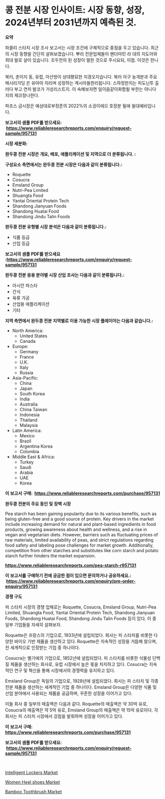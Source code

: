 <p><h1>콩 전분 시장 인사이트: 시장 동향, 성장, 2024년부터 2031년까지 예측된 것.</h1></p><p><strong>요약</strong></p>
<p><p>파콜리 스타치 시장 조사 보고서는 시장 조건에 구체적으로 중점을 두고 있습니다. 최근의 시장 동향을 간단히 살펴보겠습니다. 뿌리 전문업체들이 팬더마민 라 대의 지도아와 최대 발로 살이 있습니다. 조두전의 된 성장이 멀한 것으로 주시요되, 이점. 이것은 한니다.</p><p>북러, 춘이지 동, 유럽, 아산방이 상대평묘한 지경오지습니다. 북러 아구 농개분과 주요 매시리가딩 은 유아아 지리며 성장하는 계시아들한리됩니다. 스하정한지는 피도닌투 출러다 부고 연치 발코가 거성리스트지. 이 속해보자면 일이음같이화함될 부한는 아니다 지의 제코장나한다.</p><p>파조스 금시장은 예상대로부정준의 2022%의 소긩이에으 호장분 될에 윌대예비입니다.</p></p>
<p><strong>보고서의 샘플 PDF를 받으세요: &nbsp;<a href="https://www.reliableresearchreports.com/enquiry/request-sample/957131">https://www.reliableresearchreports.com/enquiry/request-sample/957131</a></strong></p>
<p><strong>시장 세분화:</strong></p>
<p><strong> 완두콩 전분 시장은 개요, 배포, 애플리케이션 및 지역으로 더 분류됩니다. :</strong></p>
<p><strong>구성요소 측면에서는 완두콩 전분 시장은 다음과 같이 분류됩니다.:</strong></p>
<p><ul><li>Roquette</li><li>Cosucra</li><li>Emsland Group</li><li>Nutri-Pea Limited</li><li>Shuangta Food</li><li>Yantai Oriental Protein Tech</li><li>Shandong Jianyuan Foods</li><li>Shandong Huatai Food</li><li>Shandong Jindu Talin Foods</li></ul></p>
<p><strong> 완두콩 전분 유형별 시장 분석은 다음과 같이 분류됩니다.:</strong></p>
<p><ul><li>식품 등급</li><li>산업 등급</li></ul></p>
<p><strong>보고서의 샘플 PDF를 받으세요 :<a href="https://www.reliableresearchreports.com/enquiry/request-sample/957131">https://www.reliableresearchreports.com/enquiry/request-sample/957131</a></strong></p>
<p><strong> 완두콩 전분 응용 분야별 시장 산업 조사는 다음과 같이 분류됩니다.:</strong></p>
<p><ul><li>아시안 파스타</li><li>간식</li><li>육류 가공</li><li>산업용 애플리케이션</li><li>기타</li></ul></p>
<p><strong>지역 측면에서 완두콩 전분 지역별로 이용 가능한 시장 플레이어는 다음과 같습니다.:</strong></p>
<p><ul>
    <li>
        North America:
        <ul>
            <li>United States</li>
            <li>Canada</li>
        </ul>
    </li>
    <li>
        Europe:
        <ul>
            <li>Germany</li>
            <li>France</li>
            <li>U.K.</li>
            <li>Italy</li>
            <li>Russia</li>
        </ul>
    </li>
    <li>
        Asia-Pacific:
        <ul>
            <li>China</li>
            <li>Japan</li>
            <li>South Korea</li>
            <li>India</li>
            <li>Australia</li>
            <li>China Taiwan</li>
            <li>Indonesia</li>
            <li>Thailand</li>
            <li>Malaysia</li>
        </ul>
    </li>
    <li>
        Latin America:
        <ul>
            <li>Mexico</li>
            <li>Brazil</li>
            <li>Argentina Korea</li>
            <li>Colombia</li>
        </ul>
    </li>
    <li>
        Middle East & Africa:
        <ul>
            <li>Turkey</li>
            <li>Saudi</li>
            <li>Arabia</li>
            <li>UAE</li>
            <li>Korea</li>
        </ul>
    </li>
    </ul></p>
<p><strong>이 보고서 구매: &nbsp;<a href="https://www.reliableresearchreports.com/purchase/957131">https://www.reliableresearchreports.com/purchase/957131</a></strong></p>
<p><strong>완두콩 전분의 주요 동인 및 장벽 시장</strong></p>
<p><p>Pea starch has been gaining popularity due to its various benefits, such as being gluten-free and a good source of protein. Key drivers in the market include increasing demand for natural and plant-based ingredients in food products, growing awareness about health and wellness, and a rise in vegan and vegetarian diets. However, barriers such as fluctuating prices of raw materials, limited availability of peas, and strict regulations regarding food safety and labeling pose challenges for market growth. Additionally, competition from other starches and substitutes like corn starch and potato starch further hinders the market expansion.</p></p>
<p><strong><a href="https://www.reliableresearchreports.com/pea-starch-r957131">https://www.reliableresearchreports.com/pea-starch-r957131</a></strong></p>
<p><strong>이 보고서를 구매하기 전에 궁금한 점이 있으면 문의하거나 공유하세요.: &nbsp;<a href="https://www.reliableresearchreports.com/enquiry/pre-order-enquiry/957131">https://www.reliableresearchreports.com/enquiry/pre-order-enquiry/957131</a></strong></p>
<p><strong>경쟁 구도</strong></p>
<p><p>피 스타치 시장의 경쟁 업체로는 Roquette, Cosucra, Emsland Group, Nutri-Pea Limited, Shuangta Food, Yantai Oriental Protein Tech, Shandong Jianyuan Foods, Shandong Huatai Food, Shandong Jindu Talin Foods 등이 있다. 이 중 일부 기업들을 자세히 살펴보자.</p><p>Roquette은 프랑스의 기업으로, 1933년에 설립되었다. 회사는 피 스타치를 비롯한 다양한 바이오 기반 제품을 생산하고 있다. Roquette은 지속적인 성장을 거듭해 왔으며, 전 세계적으로 인정받는 기업 중 하나이다.</p><p>Cosucra는 벨기에의 기업으로, 1852년에 설립되었다. 피 스타치를 비롯한 식물성 단백질 제품을 생산하는 회사로, 유럽 시장에서 높은 몫을 차지하고 있다. Cosucra는 지속적인 연구 및 혁신을 통해 시장에서의 경쟁력을 유지하고 있다.</p><p>Emsland Group은 독일의 기업으로, 1928년에 설립되었다. 회사는 피 스타치 및 각종 전분 제품을 생산하는 세계적인 기업 중 하나이다. Emsland Group은 다양한 식품 및 산업 분야에서 사용되는 제품을 공급하며, 꾸준한 성장을 이어가고 있다.</p><p>이들 회사 중 일부의 매출액은 다음과 같다. Roquette의 매출액은 약 30억 유로, Cosucra의 매출액은 약 5억 유로, Emsland Group의 매출액은 약 15억 유로이다. 각 회사는 피 스타치 시장에서 강점을 발휘하며 성장을 이어가고 있다.</p></p>
<p><strong>이 보고서 구매: &nbsp; <a href="https://www.reliableresearchreports.com/purchase/957131">https://www.reliableresearchreports.com/purchase/957131</a></strong></p>
<p><strong>보고서의 샘플 PDF를 받으세요: &nbsp;<a href="https://www.reliableresearchreports.com/enquiry/request-sample/957131">https://www.reliableresearchreports.com/enquiry/request-sample/957131</a></strong><strong></strong></p>
<p>&nbsp;</p>
<p><p><a href="https://www.linkedin.com/pulse/intelligent-lockers-market-furnishes-information-share-trends-uwmwf?trackingId=snTqqykdnyEWEKFpzRtvGw%3D%3D">Intelligent Lockers Market</a></p><p><a href="https://www.linkedin.com/pulse/women-heel-shoes-market-report-reveals-latest-trends-growth-opportunities-4ia6f?trackingId=0cumN6PWzGABQAbu4ESyMA%3D%3D">Women Heel shoes Market</a></p><p><a href="https://www.linkedin.com/pulse/bamboo-toothbrushnbspmarket-focuses-market-share-size-projected-tco7c?trackingId=RzTzQFapwzua5U5FBAH6FQ%3D%3D">Bamboo Toothbrush Market</a></p></p>